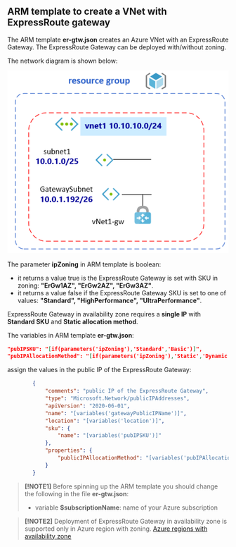 <properties
pageTitle= 'ARM template to create a VNet with ExpressRoute gateway'
description= "ARM template to create a VNet with ExpressRoute gateway"
documentationcenter: na
services=""
documentationCenter="na"
authors="fabferri"
manager=""
editor=""/>

<tags
   ms.service="configuration-Example-Azure"
   ms.devlang="na"
   ms.topic="article"
   ms.tgt_pltfrm="na"
   ms.workload="na"
   ms.date="21/02/2021"
   ms.author="fabferri" />

## ARM template to create a VNet with ExpressRoute gateway
The ARM template **er-gtw.json** creates an Azure VNet with an ExpressRoute Gateway.
The ExpressRoute Gateway can be deployed with/without zoning. 


The network diagram is shown below:

[![1]][1]

The parameter **ipZoning** in ARM template is boolean: 

* it returns a value true is the ExpressRoute Gateway is set with SKU in zoning: **"ErGw1AZ", "ErGw2AZ", "ErGw3AZ"**.
* it returns a value false if the ExpressRoute Gateway SKU is set to one of values: **"Standard", "HighPerformance", "UltraPerformance"**.

ExpressRoute Gateway in availability zone requires a **single IP** with **Standard SKU** and **Static allocation method**.

The variables in ARM template **er-gtw.json**:
```json
"pubIPSKU": "[if(parameters('ipZoning'),'Standard','Basic')]",
"pubIPAllocationMethod": "[if(parameters('ipZoning'),'Static','Dynamic')]",
```
assign the values in the public IP of the ExpressRoute Gateway:

```json
        {
            "comments": "public IP of the ExpressRoute Gateway",
            "type": "Microsoft.Network/publicIPAddresses",
            "apiVersion": "2020-06-01",
            "name": "[variables('gatewayPublicIPName')]",
            "location": "[variables('location')]",
            "sku": {
                "name": "[variables('pubIPSKU')]"
            },
            "properties": {
                "publicIPAllocationMethod": "[variables('pubIPAllocationMethod')]"
            }
        }

```

> **[!NOTE1]**
> Before spinning up the ARM template you should change the following in the file **er-gtw.json**:
> * variable **$subscriptionName**:  name of your Azure subscription
> 
> 

> **[!NOTE2]**
> Deployment of ExpressRoute Gateway in availability zone is supported only in Azure region with zoning.
> [Azure regions with availability zone](https://docs.microsoft.com/en-us/azure/availability-zones/az-region)
> 
> 


<!--Image References-->
[1]: ./media/network-diagram.png "network diagram"
<!--Link References-->

